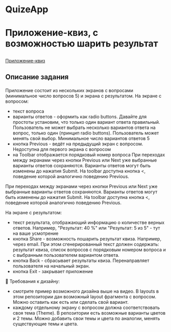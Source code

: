 # QuizeApp

<html>

<head>
</head>

<body>
<h1>

 Приложение-квиз, с возможностью шарить результат
</h1>



<a href ="https://www.youtube.com/watch?v=jG3W5w6pfuw" target="blank"> Приложение-квиз </a>

<h2>

Описание задания
</h2>

<p>
Приложение состоит из нескольких экранов с вопросами (минимальное число вопросов 5) и экрана с результатом. На экране с вопросом:
</p>
<ul>
<li>текст вопроса</li>
<li>варианты ответов - оформить как radio buttons. Давайте для простоты установим, что только один вариант ответа правильный. 
Пользователь не может выбрать несколько вариантов ответа на вопрос, только один (принцип radio buttons).
Пользователь может менять свой выбор. Минимальное число вариантов ответов 5</li>
<li>кнопка Previous - ведёт на предыдущий экран с вопросом. Недоступна для первого экрана с вопросом</li>
<li> на Toolbar отображается порядковый номер вопроса
При переходах между экранами через кнопки Previous или Next уже выбранные варианты ответов сохраняются. 
Варианты ответов могут быть изменены до нажатия Submit. 
На toolbar доступна кнопка <, поведение которой аналогично поведению Previous.</li>
</ul>

<p>

При переходах между экранами через кнопки Previous или Next уже выбранные варианты ответов сохраняются.
Варианты ответов могут быть изменены до нажатия Submit. На toolbar доступна кнопка <,
поведение которой аналогично поведению Previous.
</p>


<p>
На экране с результатом:

</p>
<ul>
<li>текст результата, отображающий информацию о количестве верных ответов. Например,
"Результат: 40 %" или "Результат: 5 из 5" - тут на ваше усмотрение</li>
<li>кнопка Share - возможность пошарить результат квиза. Например, через email. 
При этом сгенерированный текст должен содержать: результат квиза,
список вопросов с порядковым номером вопроса и c выбранным пользователем вариантом ответа.</li>
<li>кнопка Back - сбрасывает результаты квиза. Перенаправляет пользователя на начальный экран.</li>
<li>кнопка Exit - закрывает приложение</li>
</ul>
<p>
📱 Требования к дизайну:

</p>

<ul>
<li>смотрите пример возможного дизайна выше на видео. В layouts в этом репозитории дан возможный layout фрагмента с вопросом.
Можно оставить как есть или сделать свой вариант.</li>
<li>каждому отдельному экрану с вопросом должна соответствовать своя тема (Theme). 
В репозитории есть возможные варианты цветов и 2 темы. Можно добавить свои темы и цвета по аналогии, 
менять существующие темы и цвета.</li>

</ul>

</body>


</html>
